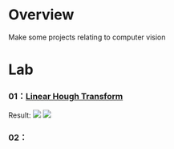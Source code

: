 # Overview
Make some projects relating to computer vision

# Lab
### 01：[Linear Hough Transform](https://github.com/tailer954/ComputerVision/blob/master/01_Hough%20Transform/linear_hough_transform.m)
Result:
![](https://github.com/tailer954/ComputerVision/blob/master/01_Hough%20Transform/Preprocessing.jpg)
![](https://github.com/tailer954/ComputerVision/blob/master/01_Hough%20Transform/Edge%20and%20Detect%20Result.JPG)
>
### 02：
